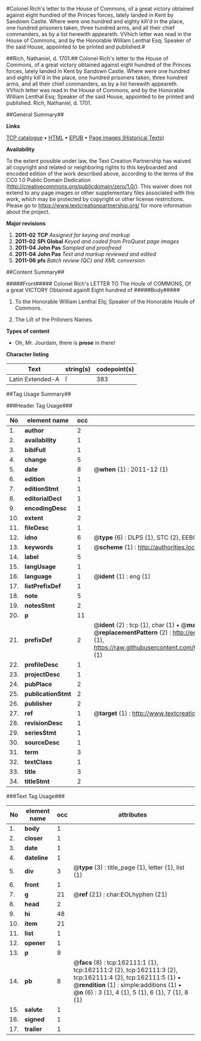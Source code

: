 #Colonel Rich's letter to the House of Commons, of a great victory obtained against eight hundred of the Princes forces, lately landed in Kent by Sandown Castle. Where were one hundred and eighty kill'd in the place, one hundred prisoners taken, three hundred arms, and all their chief commanders, as by a list herewith appeareth. VVhich letter was read in the House of Commons, and by the Honorable William Lenthal Esq; Speaker of the said House, appointed to be printed and published.#

##Rich, Nathaniel, d. 1701.##
Colonel Rich's letter to the House of Commons, of a great victory obtained against eight hundred of the Princes forces, lately landed in Kent by Sandown Castle. Where were one hundred and eighty kill'd in the place, one hundred prisoners taken, three hundred arms, and all their chief commanders, as by a list herewith appeareth. VVhich letter was read in the House of Commons, and by the Honorable William Lenthal Esq; Speaker of the said House, appointed to be printed and published.
Rich, Nathaniel, d. 1701.

##General Summary##

**Links**

[TCP catalogue](http://www.ota.ox.ac.uk/tcp/)  • 
[HTML](http://tei.it.ox.ac.uk/tcp/Texts-HTML/free/A91/A91775.html)  • 
[EPUB](http://tei.it.ox.ac.uk/tcp/Texts-EPUB/free/A91/A91775.epub) • 
[Page images (Historical Texts)](https://historicaltexts.jisc.ac.uk/eebo-99863425e)

**Availability**

To the extent possible under law, the Text Creation Partnership has waived all copyright and related or neighboring rights to this keyboarded and encoded edition of the work described above, according to the terms of the CC0 1.0 Public Domain Dedication (http://creativecommons.org/publicdomain/zero/1.0/). This waiver does not extend to any page images or other supplementary files associated with this work, which may be protected by copyright or other license restrictions. Please go to https://www.textcreationpartnership.org/ for more information about the project.

**Major revisions**

1. __2011-02__ __TCP__ *Assigned for keying and markup*
1. __2011-02__ __SPi Global__ *Keyed and coded from ProQuest page images*
1. __2011-04__ __John Pas__ *Sampled and proofread*
1. __2011-04__ __John Pas__ *Text and markup reviewed and edited*
1. __2011-06__ __pfs__ *Batch review (QC) and XML conversion*

##Content Summary##

#####Front#####
Colonel Rich's LETTER TO The Houſe of COMMONS, Of a great VICTORY Obtained againſt Eight hundred of 
#####Body#####

1. To the Honorable William Lenthal Eſq; Speaker of the Honorable Houſe of Commons.

1. The Liſt of the Priſoners Names.

**Types of content**

  * Oh, Mr. Jourdain, there is **prose** in there!

**Character listing**


|Text|string(s)|codepoint(s)|
|---|---|---|
|Latin Extended-A|ſ|383|

##Tag Usage Summary##

###Header Tag Usage###

|No|element name|occ|attributes|
|---|---|---|---|
|1.|__author__|2||
|2.|__availability__|1||
|3.|__biblFull__|1||
|4.|__change__|5||
|5.|__date__|8| @__when__ (1) : 2011-12 (1)|
|6.|__edition__|1||
|7.|__editionStmt__|1||
|8.|__editorialDecl__|1||
|9.|__encodingDesc__|1||
|10.|__extent__|2||
|11.|__fileDesc__|1||
|12.|__idno__|6| @__type__ (6) : DLPS (1), STC (2), EEBO-CITATION (1), PROQUEST (1), VID (1)|
|13.|__keywords__|1| @__scheme__ (1) : http://authorities.loc.gov/ (1)|
|14.|__label__|5||
|15.|__langUsage__|1||
|16.|__language__|1| @__ident__ (1) : eng (1)|
|17.|__listPrefixDef__|1||
|18.|__note__|5||
|19.|__notesStmt__|2||
|20.|__p__|11||
|21.|__prefixDef__|2| @__ident__ (2) : tcp (1), char (1)  •  @__matchPattern__ (2) : ([0-9\-]+):([0-9IVX]+) (1), (.+) (1)  •  @__replacementPattern__ (2) : http://eebo.chadwyck.com/downloadtiff?vid=$1&page=$2 (1), https://raw.githubusercontent.com/textcreationpartnership/Texts/master/tcpchars.xml#$1 (1)|
|22.|__profileDesc__|1||
|23.|__projectDesc__|1||
|24.|__pubPlace__|2||
|25.|__publicationStmt__|2||
|26.|__publisher__|2||
|27.|__ref__|1| @__target__ (1) : http://www.textcreationpartnership.org/docs/. (1)|
|28.|__revisionDesc__|1||
|29.|__seriesStmt__|1||
|30.|__sourceDesc__|1||
|31.|__term__|3||
|32.|__textClass__|1||
|33.|__title__|3||
|34.|__titleStmt__|2||


###Text Tag Usage###

|No|element name|occ|attributes|
|---|---|---|---|
|1.|__body__|1||
|2.|__closer__|1||
|3.|__date__|1||
|4.|__dateline__|1||
|5.|__div__|3| @__type__ (3) : title_page (1), letter (1), list (1)|
|6.|__front__|1||
|7.|__g__|21| @__ref__ (21) : char:EOLhyphen (21)|
|8.|__head__|2||
|9.|__hi__|48||
|10.|__item__|21||
|11.|__list__|1||
|12.|__opener__|1||
|13.|__p__|9||
|14.|__pb__|8| @__facs__ (8) : tcp:162111:1 (1), tcp:162111:2 (2), tcp:162111:3 (2), tcp:162111:4 (2), tcp:162111:5 (1)  •  @__rendition__ (1) : simple:additions (1)  •  @__n__ (6) : 3 (1), 4 (1), 5 (1), 6 (1), 7 (1), 8 (1)|
|15.|__salute__|1||
|16.|__signed__|1||
|17.|__trailer__|1||
